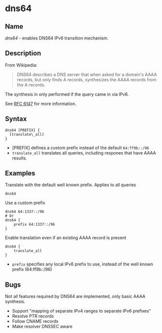 # dns64

## Name

*dns64* - enables DNS64 IPv6 transition mechanism.

## Description

From Wikipedia:

> DNS64 describes a DNS server that when asked for a domain's AAAA records, but only finds
> A records, synthesizes the AAAA records from the A records.

The synthesis in only performed if the query came in via IPv6.

See [RFC 6147](https://tools.ietf.org/html/rfc6147) for more information.

## Syntax

~~~
dns64 [PREFIX] {
  [translate\_all]
}
~~~

* [PREFIX] defines a custom prefix instead of the default `64:ff9b::/96`
* `translate_all` translates all queries, including respones that have AAAA results.

## Examples

Translate with the default well known prefix. Applies to all queries

~~~
dns64
~~~

Use a custom prefix

~~~
dns64 64:1337::/96
# Or
dns64 {
    prefix 64:1337::/96
}
~~~

Enable translation even if an existing AAAA record is present

~~~
dns64 {
    translate_all
}
~~~

* `prefix` specifies any local IPv6 prefix to use, instead of the well known prefix (64:ff9b::/96)

## Bugs

Not all features required by DNS64 are implemented, only basic AAAA synthesis.

* Support "mapping of separate IPv4 ranges to separate IPv6 prefixes"
* Resolve PTR records
* Follow CNAME records
* Make resolver DNSSEC aware
